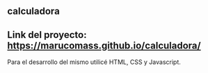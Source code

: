 calculadora
---
Link del proyecto: https://marucomass.github.io/calculadora/
---
Para el desarrollo del mismo utilicé HTML, CSS y Javascript.
